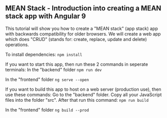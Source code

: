 ## MEAN Stack - Introduction into creating a MEAN stack app with Angular 9

This tutorial will show you how to create a "MEAN stack" (app stack) app with backwards compatibility for older browsers.
We will create a web app which does "CRUD" (stands for: create, replace, update and delete) operations.

To install dependencies:
`npm install`


If you want to start this app, then run these 2 commands in seperate terminals:
In the "backend" folder
`npm run dev`

In the "frontend" folder
`ng serve --open`

If you want to build this app to host on a web server (production use), then use these commands:
Go to the "backend" folder. Copy all your JavaScript files into the folder "src". After that run this command:
`npm run build`

In the "frontend" folder
`ng build --prod`
